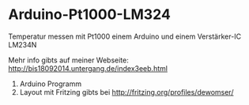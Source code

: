 Arduino-Pt1000-LM324
====================

Temperatur  messen mit Pt1000  einem Arduino  und einem Verstärker-IC LM234N

Mehr info gibts auf meiner Webseite: http://bis18092014.untergang.de/index3eeb.html

1. Arduino Programm
2. Layout mit Fritzing gibts bei http://fritzing.org/profiles/dewomser/

